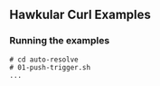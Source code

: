 ## Hawkular Curl Examples

### Running the examples
```
# cd auto-resolve
# 01-push-trigger.sh
...
```